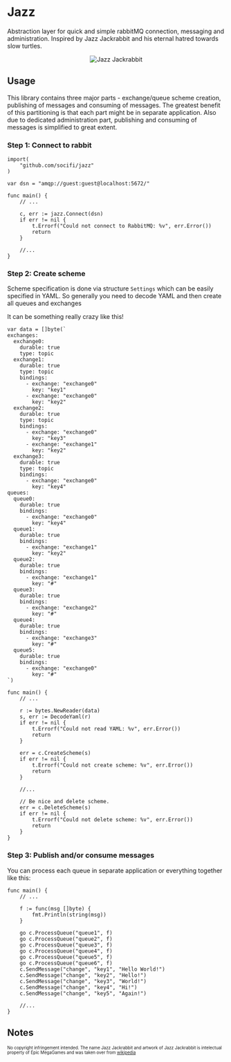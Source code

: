 # Jazz

Abstraction layer for quick and simple rabbitMQ connection, messaging and administration. Inspired by Jazz Jackrabbit and his eternal hatred towards slow turtles.

<p align="center">
    <img src="https://upload.wikimedia.org/wikipedia/en/b/b4/Jazz_Jackrabbit.jpg" alt="Jazz Jackrabbit">
</p>


## Usage

This library contains three major parts - exchange/queue scheme creation, publishing of messages and consuming of messages. The greatest benefit of this partitioning is that each part might be in separate application. Also due to dedicated administration part, publishing and consuming of messages is simplified to great extent.

### Step 1: Connect to rabbit

```golang
import(
	"github.com/socifi/jazz"
)

var dsn = "amqp://guest:guest@localhost:5672/"

func main() {
	// ...

	c, err := jazz.Connect(dsn)
	if err != nil {
		t.Errorf("Could not connect to RabbitMQ: %v", err.Error())
		return
	}

	//...
}
```

### Step 2: Create scheme

Scheme specification is done via structure `Settings` which can be easily specified in YAML. So generally you need to decode YAML and then create all queues and exchanges

It can be something really crazy like this!

```golang
var data = []byte(`
exchanges:
  exchange0:
    durable: true
    type: topic
  exchange1:
    durable: true
    type: topic
    bindings:
      - exchange: "exchange0"
        key: "key1"
      - exchange: "exchange0"
        key: "key2"
  exchange2:
    durable: true
    type: topic
    bindings:
      - exchange: "exchange0"
        key: "key3"
      - exchange: "exchange1"
        key: "key2"
  exchange3:
    durable: true
    type: topic
    bindings:
      - exchange: "exchange0"
        key: "key4"
queues:
  queue0:
    durable: true
    bindings:
      - exchange: "exchange0"
        key: "key4"
  queue1:
    durable: true
    bindings:
      - exchange: "exchange1"
        key: "key2"
  queue2:
    durable: true
    bindings:
      - exchange: "exchange1"
        key: "#"
  queue3:
    durable: true
    bindings:
      - exchange: "exchange2"
        key: "#"
  queue4:
    durable: true
    bindings:
      - exchange: "exchange3"
        key: "#"
  queue5:
    durable: true
    bindings:
      - exchange: "exchange0"
        key: "#"
`)

func main() {
	// ...

	r := bytes.NewReader(data)
	s, err := DecodeYaml(r)
	if err != nil {
		t.Errorf("Could not read YAML: %v", err.Error())
		return
	}

	err = c.CreateScheme(s)
	if err != nil {
		t.Errorf("Could not create scheme: %v", err.Error())
		return
	}

	//...

	// Be nice and delete scheme.
	err = c.DeleteScheme(s)
	if err != nil {
		t.Errorf("Could not delete scheme: %v", err.Error())
		return
	}
}
```

### Step 3: Publish and/or consume messages

You can process each queue in separate application or everything together like this:

```golang
func main() {
	// ...

	f := func(msg []byte) {
		fmt.Println(string(msg))
	}

	go c.ProcessQueue("queue1", f)
	go c.ProcessQueue("queue2", f)
	go c.ProcessQueue("queue3", f)
	go c.ProcessQueue("queue4", f)
	go c.ProcessQueue("queue5", f)
	go c.ProcessQueue("queue6", f)
	c.SendMessage("change", "key1", "Hello World!")
	c.SendMessage("change", "key2", "Hello!")
	c.SendMessage("change", "key3", "World!")
	c.SendMessage("change", "key4", "Hi!")
	c.SendMessage("change", "key5", "Again!")

	//...
}
```

## Notes

<sub><sup>No copyright infringement intended. The name Jazz Jackrabbit and artwork of Jazz Jackrabbit is intelectual property of Epic MegaGames and was taken over from [wikipedia](https://en.wikipedia.org/wiki/File:Jazz_Jackrabbit.jpg)</sup></sub>
